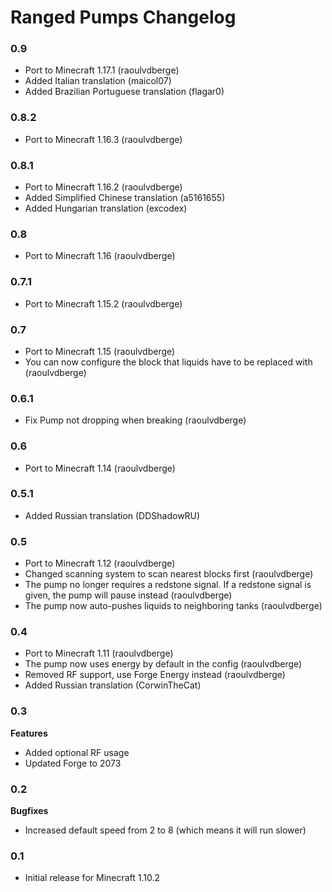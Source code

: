 # Ranged Pumps Changelog

### 0.9
- Port to Minecraft 1.17.1 (raoulvdberge)
- Added Italian translation (maicol07)
- Added Brazilian Portuguese translation (flagar0)

### 0.8.2
- Port to Minecraft 1.16.3 (raoulvdberge)

### 0.8.1
- Port to Minecraft 1.16.2 (raoulvdberge)
- Added Simplified Chinese translation (a5161655)
- Added Hungarian translation (excodex)

### 0.8
- Port to Minecraft 1.16 (raoulvdberge)

### 0.7.1
- Port to Minecraft 1.15.2 (raoulvdberge)

### 0.7
- Port to Minecraft 1.15 (raoulvdberge)
- You can now configure the block that liquids have to be replaced with (raoulvdberge)

### 0.6.1
- Fix Pump not dropping when breaking (raoulvdberge)

### 0.6
- Port to Minecraft 1.14 (raoulvdberge)

### 0.5.1
- Added Russian translation (DDShadowRU)

### 0.5
- Port to Minecraft 1.12 (raoulvdberge)
- Changed scanning system to scan nearest blocks first (raoulvdberge)
- The pump no longer requires a redstone signal. If a redstone signal is given, the pump will pause instead (raoulvdberge)
- The pump now auto-pushes liquids to neighboring tanks (raoulvdberge)

### 0.4
- Port to Minecraft 1.11 (raoulvdberge)
- The pump now uses energy by default in the config (raoulvdberge)
- Removed RF support, use Forge Energy instead (raoulvdberge)
- Added Russian translation (CorwinTheCat)

### 0.3
**Features**
- Added optional RF usage
- Updated Forge to 2073

### 0.2
**Bugfixes**
- Increased default speed from 2 to 8 (which means it will run slower)

### 0.1
- Initial release for Minecraft 1.10.2
